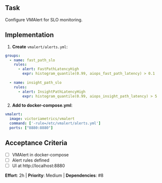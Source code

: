 ## Task
Configure VMAlert for SLO monitoring.

## Implementation

1. **Create** `vmalert/alerts.yml`:
```yaml
groups:
  - name: fast_path_slo
    rules:
      - alert: FastPathLatencyHigh
        expr: histogram_quantile(0.99, aiops_fast_path_latency) > 0.1
        
  - name: insight_path_slo
    rules:
      - alert: InsightPathLatencyHigh
        expr: histogram_quantile(0.99, aiops_insight_path_latency) > 5.0
```

2. **Add to docker-compose.yml**:
```yaml
vmalert:
  image: victoriametrics/vmalert
  command: ['-rule=/etc/vmalert/alerts.yml']
  ports: ["8880:8880"]
```

## Acceptance Criteria
- [ ] VMAlert in docker-compose
- [ ] Alert rules defined
- [ ] UI at http://localhost:8880

**Effort**: 2h | **Priority**: Medium | **Dependencies**: #8
